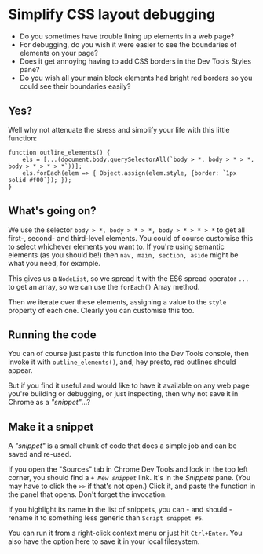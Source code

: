 # Simplify CSS layout debugging

- Do you sometimes have trouble lining up elements in a web page?
- For debugging, do you wish it were easier to see the boundaries of elements on your page?
- Does it get annoying having to add CSS borders in the Dev Tools Styles pane?
- Do you wish all your main block elements had bright red borders so you could see their boundaries easily?

## Yes?

Well why not attenuate the stress and simplify your life with this little function:

```
function outline_elements() {
    els = [...(document.body.querySelectorAll(`body > *, body > * > *, body > * > * > *`))];
    els.forEach(elem => { Object.assign(elem.style, {border: `1px solid #f00`}); });
}
```

## What's going on?

We use the selector `body > *, body > * > *, body > * > * > *` to get all first-, second- and third-level elements.   You could of course customise this to select whichever elements you want to.   If you're using semantic elements (as you should be!) then `nav, main, section, aside` might be what you need, for example.

This gives us a `NodeList`, so we spread it with the ES6 spread operator `...` to get an array, so we can use the `forEach()` Array method.

Then we iterate over these elements, assigning a value to the `style` property of each one.   Clearly you can customise this too.

## Running the code

You can of course just paste this function into the Dev Tools console, then invoke it with `outline_elements()`, and, hey presto, red outlines should appear.

But if you find it useful and would like to have it available on any web page you're building or debugging, or just inspecting, then why not save it in Chrome as a _"snippet"_...?

## Make it a snippet

A _"snippet"_ is a small chunk of code that does a simple job and can be saved and re-used.

If you open the "Sources" tab in Chrome Dev Tools and look in the top left corner, you should find a _`+ New snippet`_ link.   It's in the *Snippets* pane. (You may have to click the `>>` if that's not open.)  Click it, and paste the function in the panel that opens.   Don't forget the invocation.

If you highlight its name in the list of snippets, you can - and should - rename it to something less generic than `Script snippet #5`.

You can run it from a right-click context menu or just hit `Ctrl+Enter`.
You also have the option here to save it in your local filesystem.

